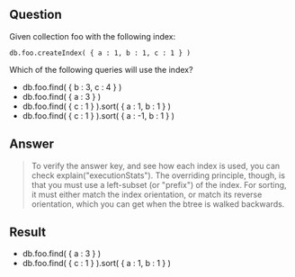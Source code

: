 ## Question

Given collection foo with the following index:

~~~mongo
db.foo.createIndex( { a : 1, b : 1, c : 1 } )
~~~

Which of the following queries will use the index?

- db.foo.find( { b : 3, c : 4 } )
- db.foo.find( { a : 3 } )
- db.foo.find( { c : 1 } ).sort( { a : 1, b : 1 } )
- db.foo.find( { c : 1 } ).sort( { a : -1, b : 1 } )

## Answer

>To verify the answer key, and see how each index is used, you can check explain("executionStats").
The overriding principle, though, is that you must use a left-subset (or "prefix") of the index. For sorting, it must either match the index orientation, or match its reverse orientation, which you can get when the btree is walked backwards.

## Result

- db.foo.find( { a : 3 } )
- db.foo.find( { c : 1 } ).sort( { a : 1, b : 1 } )

